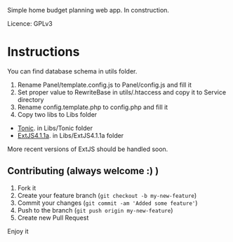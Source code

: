 Simple home budget planning web app. In construction.

Licence: GPLv3

Instructions
============

You can find database schema in utils folder.

1. Rename Panel/template.config.js to Panel/config.js and fill it
2. Set proper value to RewriteBase in utils/.htaccess and copy it to Service directory
3. Rename config.template.php to config.php and fill it
4. Copy two libs to Libs folder
* [Tonic](http://peej.github.com/tonic/). in Libs/Tonic folder
* [ExtJS4.1.1a](http://www.sencha.com/products/extjs/download/ext-js-4.1.1). in Libs/ExtJS4.1.1a folder

More recent versions of ExtJS should be handled soon.


## Contributing (always welcome :) )

1. Fork it
2. Create your feature branch (`git checkout -b my-new-feature`)
3. Commit your changes (`git commit -am 'Added some feature'`)
4. Push to the branch (`git push origin my-new-feature`)
5. Create new Pull Request


Enjoy it
